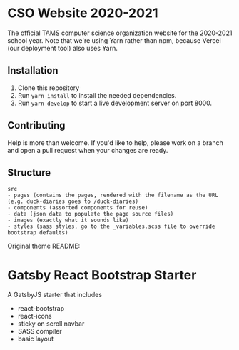 # CSO Website 2020-2021

The official TAMS computer science organization website for the 2020-2021 school year. Note that we're using Yarn rather than npm, because Vercel (our deployment tool) also uses Yarn.

## Installation

1. Clone this repository
2. Run `yarn install` to install the needed dependencies.
3. Run `yarn develop` to start a live development server on port 8000.

## Contributing

Help is more than welcome. If you'd like to help, please work on a branch and open a pull request when your changes are ready. 

## Structure

```
src
- pages (contains the pages, rendered with the filename as the URL (e.g. duck-diaries goes to /duck-diaries)
- components (assorted components for reuse)
- data (json data to populate the page source files)
- images (exactly what it sounds like)
- styles (sass styles, go to the _variables.scss file to override bootstrap defaults)
```

Original theme README:

# Gatsby React Bootstrap Starter

A GatsbyJS starter that includes

- react-bootstrap
- react-icons
- sticky on scroll navbar
- SASS compiler
- basic layout
